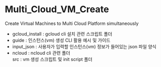 # Multi_Cloud_VM_Create

Create Virtual Machines to Multi Cloud Platform simultaneously


- gcloud_install : gcloud cli 설치 관련 스크립트 폴더    
- guide : 인스턴스(vm) 생성 CLI 활용 예시 및 가이드    
- input_json : 사용자가 입력할 인스턴스(vm) 정보가 들어있는 json 파일 양식     
- ncloud : ncloud cli 관련 폴더     
src : vm 생성 스크립트 및 init script 폴더
